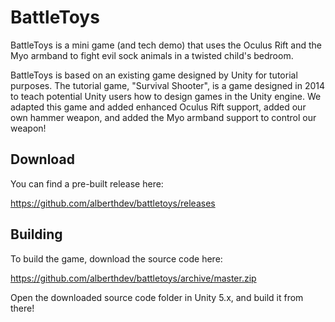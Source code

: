 BattleToys
===========
BattleToys is a mini game (and tech demo) that uses the Oculus Rift and
the Myo armband to fight evil sock animals in a twisted child's bedroom.

BattleToys is based on an existing game designed by Unity for tutorial
purposes. The tutorial game, "Survival Shooter", is a game designed in
2014 to teach potential Unity users how to design games in the Unity
engine. We adapted this game and added enhanced Oculus Rift support,
added our own hammer weapon, and added the Myo armband support to control
our weapon!

Download
---------
You can find a pre-built release here:

https://github.com/alberthdev/battletoys/releases

Building
---------
To build the game, download the source code here:

https://github.com/alberthdev/battletoys/archive/master.zip

Open the downloaded source code folder in Unity 5.x, and build it from there!

